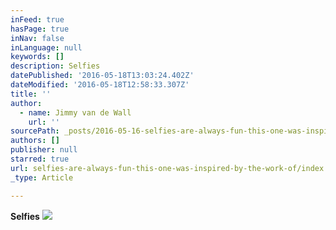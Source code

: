 ```yaml
---
inFeed: true
hasPage: true
inNav: false
inLanguage: null
keywords: []
description: Selfies
datePublished: '2016-05-18T13:03:24.402Z'
dateModified: '2016-05-18T12:58:33.307Z'
title: ''
author:
  - name: Jimmy van de Wall
    url: ''
sourcePath: _posts/2016-05-16-selfies-are-always-fun-this-one-was-inspired-by-the-work-of.md
authors: []
publisher: null
starred: true
url: selfies-are-always-fun-this-one-was-inspired-by-the-work-of/index.html
_type: Article

---
```

**Selfies**
![](https://the-grid-user-content.s3-us-west-2.amazonaws.com/26a9d0bc-965c-4c37-9dd4-c0b6effe77e4.jpg)